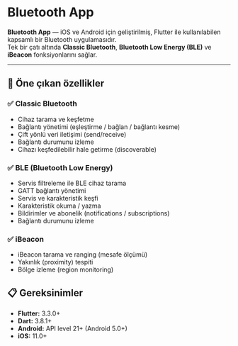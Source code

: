 # Bluetooth App

**Bluetooth App** — iOS ve Android için geliştirilmiş, Flutter ile kullanılabilen kapsamlı bir Bluetooth uygulamasıdır.  
Tek bir çatı altında **Classic Bluetooth**, **Bluetooth Low Energy (BLE)** ve **iBeacon** fonksiyonlarını sağlar.

---

## 🚀 Öne çıkan özellikler

### ✅ Classic Bluetooth
- Cihaz tarama ve keşfetme
- Bağlantı yönetimi (eşleştirme / bağlan / bağlantı kesme)
- Çift yönlü veri iletişimi (send/receive)
- Bağlantı durumunu izleme
- Cihazı keşfedilebilir hale getirme (discoverable)

### ✅ BLE (Bluetooth Low Energy)
- Servis filtreleme ile BLE cihaz tarama
- GATT bağlantı yönetimi
- Servis ve karakteristik keşfi
- Karakteristik okuma / yazma
- Bildirimler ve abonelik (notifications / subscriptions)
- Bağlantı durumunu izleme

### ✅ iBeacon
- iBeacon tarama ve ranging (mesafe ölçümü)
- Yakınlık (proximity) tespiti
- Bölge izleme (region monitoring)

## 📋 Gereksinimler
- **Flutter:** 3.3.0+
- **Dart:** 3.8.1+
- **Android:** API level 21+ (Android 5.0+)
- **iOS:** 11.0+

